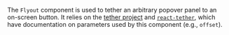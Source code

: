 The `Flyout` component is used to tether an arbitrary popover panel to an on-screen button. It relies on
the [tether project](http://tether.io) and [`react-tether`](https://github.com/danreeves/react-tether), which have
documentation on parameters used by this component (e.g., `offset`).

